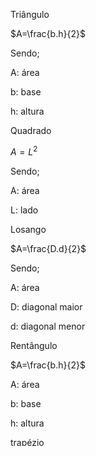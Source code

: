 Triângulo


$A=\frac{b.h}{2}$

Sendo;

A: área 

b: base 

h: altura

Quadrado


$A=L^{2}$

Sendo;

A: área 

L: lado

Losango 


$A=\frac{D.d}{2}$

Sendo;

A: área 

D: diagonal maior

d: diagonal menor

Rentângulo 


$A=\frac{b.h}{2}$

A: área 

b: base 

h: altura

trapézio 

$A=frzc{(b+d).h}{2}$


Sendo;

A: área 

b: base menor

h: altura 

Círculo 

$A=\pi.r^{2}$

A: área 

